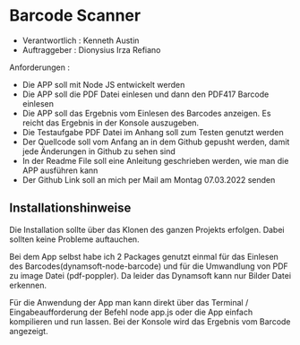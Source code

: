 # Barcode Scanner

* Verantwortlich : Kenneth Austin
* Auftraggeber : Dionysius Irza Refiano

Anforderungen : 
- Die APP soll mit Node JS entwickelt werden
- Die APP soll die PDF Datei einlesen und dann den PDF417 Barcode einlesen
- Die APP soll das Ergebnis vom Einlesen des Barcodes anzeigen. Es reicht das Ergebnis in der Konsole auszugeben.
- Die Testaufgabe PDF Datei im Anhang soll zum Testen genutzt werden
- Der Quellcode soll vom Anfang an in dem Github gepusht werden, damit jede Änderungen in Github zu sehen sind
- In der Readme File soll eine Anleitung geschrieben werden, wie man die APP ausführen kann
- Der Github Link soll an mich per Mail am Montag 07.03.2022 senden

## Installationshinweise

Die Installation sollte über das Klonen des ganzen Projekts erfolgen.
Dabei sollten keine Probleme auftauchen.

Bei dem App selbst habe ich 2 Packages genutzt einmal für das Einlesen des Barcodes(dynamsoft-node-barcode) und für die Umwandlung von PDF zu image Datei (pdf-poppler). Da leider das Dynamsoft kann nur Bilder Datei erkennen.

Für die Anwendung der App man kann direkt über das Terminal / Eingabeaufforderung der Befehl node app.js oder die App einfach kompilieren und run lassen. Bei der Konsole wird das Ergebnis vom Barcode angezeigt.
